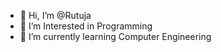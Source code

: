 - 👋 Hi, I’m @Rutuja
- 👀 I’m Interested in Programming 
- 🌱 I’m currently learning Computer Engineering


<!---
Rutuja0271/Rutuja0271 is a ✨ special ✨ repository because its `README.md` (this file) appears on your GitHub profile.
You can click the Preview link to take a look at your changes.
--->
